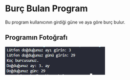 # Burç Bulan Program
Bu program kullanıcının girdiği güne ve aya göre burç bulur.


## Programın Fotoğrafı
![program](images/program.png)